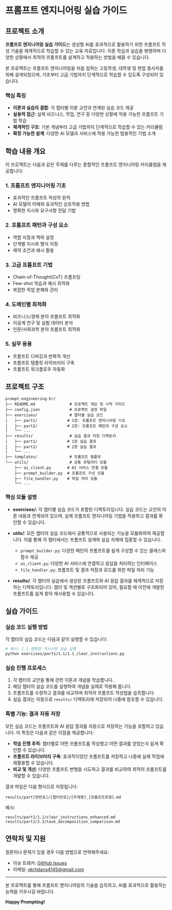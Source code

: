 # 프롬프트 엔지니어링 실습 가이드

## 프로젝트 소개

**프롬프트 엔지니어링 실습 가이드**는 생성형 AI를 효과적으로 활용하기 위한 프롬프트 작성 기술을 체계적으로 학습할 수 있는 교육 자료입니다. 이론 학습과 실습을 병행하며 다양한 상황에서 최적의 프롬프트를 설계하고 적용하는 방법을 배울 수 있습니다.

본 프로젝트는 프롬프트 엔지니어링을 처음 접하는 고등학생, 대학생 및 현업 종사자를 위해 설계되었으며, 기초부터 고급 기법까지 단계적으로 학습할 수 있도록 구성되어 있습니다.

### 핵심 특징

- **이론과 실습의 결합**: 각 챕터별 이론 교안과 연계된 실습 코드 제공
- **실용적 접근**: 실제 비즈니스, 학업, 연구 등 다양한 상황에 적용 가능한 프롬프트 기법 학습
- **체계적인 구조**: 기본 개념부터 고급 기법까지 단계적으로 학습할 수 있는 커리큘럼
- **확장 가능한 설계**: 다양한 AI 모델과 서비스에 적용 가능한 범용적인 기법 소개

## 학습 내용 개요

이 프로젝트는 다음과 같은 주제를 다루는 종합적인 프롬프트 엔지니어링 커리큘럼을 제공합니다:

### 1. 프롬프트 엔지니어링 기초
- 효과적인 프롬프트 작성의 원칙
- AI 모델의 이해와 효과적인 상호작용 방법
- 명확한 지시와 요구사항 전달 기법

### 2. 프롬프트 패턴과 구성 요소
- 역할 지정과 맥락 설정
- 단계별 지시와 형식 지정
- 제약 조건과 예시 활용

### 3. 고급 프롬프트 기법
- Chain-of-Thought(CoT) 프롬프팅
- Few-shot 학습과 예시 최적화
- 복잡한 작업 분해와 관리

### 4. 도메인별 최적화
- 비즈니스/경제 분야 프롬프트 최적화
- 이공계 연구 및 실험 데이터 분석
- 인문/사회과학 분야 프롬프트 최적화

### 5. 실무 응용
- 프롬프트 디버깅과 반복적 개선
- 프롬프트 템플릿 라이브러리 구축
- 프롬프트 워크플로우 자동화

## 프로젝트 구조

```
prompt-engineering-kr/
├── README.md               # 프로젝트 개요 및 시작 가이드
├── config.json             # 프로젝트 설정 파일
├── exercises/              # 챕터별 실습 코드
│   ├── part1/             # 1장: 프롬프트 엔지니어링 기초
│   ├── part2/             # 2장: 프롬프트 패턴과 구성 요소
│   └── ...
├── results/                # 실습 결과 저장 디렉토리
│   ├── part1/             # 1장 실습 결과
│   ├── part2/             # 2장 실습 결과
│   └── ...
├── templates/              # 프롬프트 템플릿
└── utils/                  # 공통 유틸리티 모듈
    ├── ai_client.py       # AI 서비스 연결 모듈
    ├── prompt_builder.py  # 프롬프트 구성 모듈
    ├── file_handler.py    # 파일 처리 모듈
    └── ...
```

### 핵심 모듈 설명

- **exercises/**: 각 챕터별 실습 코드가 포함된 디렉토리입니다. 실습 코드는 교안의 이론 내용과 연계되어 있으며, 실제 프롬프트 엔지니어링 기법을 적용하고 결과를 확인할 수 있습니다.

- **utils/**: 모든 챕터의 실습 코드에서 공통적으로 사용되는 기능을 모듈화하여 제공합니다. 이를 통해 각 챕터에서는 프롬프트 설계와 실습 자체에 집중할 수 있습니다.
  - `prompt_builder.py`: 다양한 패턴의 프롬프트를 쉽게 구성할 수 있는 클래스와 함수 제공
  - `ai_client.py`: 다양한 AI 서비스에 연결하고 응답을 처리하는 인터페이스
  - `file_handler.py`: 프롬프트 및 결과 저장과 로드를 위한 파일 처리 기능

- **results/**: 각 챕터의 실습에서 생성된 프롬프트와 AI 응답 결과를 체계적으로 저장하는 디렉토리입니다. 챕터 및 섹션별로 구조화되어 있어, 필요할 때 이전에 개발한 프롬프트를 쉽게 찾아 재사용할 수 있습니다.

## 실습 가이드

### 실습 코드 실행 방법

각 챕터의 실습 코드는 다음과 같이 실행할 수 있습니다:

```bash
# 예시: 1.1 명확한 지시사항 실습 실행
python exercises/part1/1.1/1.1_clear_instructions.py
```

### 실습 진행 프로세스

1. 각 챕터의 교안을 통해 관련 이론과 개념을 학습합니다.
2. 해당 챕터의 실습 코드를 실행하여 개념을 실제로 적용해 봅니다.
3. 프롬프트를 수정하고 결과를 비교하며 최적의 프롬프트 작성법을 습득합니다.
4. 실습 결과는 자동으로 `results/` 디렉토리에 저장되어 나중에 참조할 수 있습니다.

### 특별 기능: 결과 자동 저장

모든 실습 코드는 프롬프트와 AI 응답 결과를 자동으로 저장하는 기능을 포함하고 있습니다. 이 특징은 다음과 같은 이점을 제공합니다:

- **학습 진행 추적**: 챕터별로 어떤 프롬프트를 작성했고 어떤 결과를 얻었는지 쉽게 확인할 수 있습니다.
- **프롬프트 라이브러리 구축**: 효과적이었던 프롬프트를 저장하고 나중에 실제 작업에 재활용할 수 있습니다.
- **비교 및 개선**: 다양한 프롬프트 변형을 시도하고 결과를 비교하여 최적의 프롬프트를 개발할 수 있습니다.

결과 파일은 다음 형식으로 저장됩니다:
```
results/part[장번호]/[챕터번호]/[주제명]_[프롬프트유형].md
```

예시:
```
results/part1/1.1/clear_instructions_enhanced.md
results/part2/2.3/task_decomposition_comparison.md
```

## 연락처 및 지원

질문이나 문제가 있을 경우 다음 방법으로 연락해주세요:

- 이슈 트래커: [GitHub Issues](https://github.com/yourusername/prompt-engineering-kr/issues)
- 이메일: qkrtjdans4145@gmail.com

---

본 프로젝트를 통해 프롬프트 엔지니어링의 기술을 습득하고, AI를 효과적으로 활용하는 능력을 키우시길 바랍니다.

**Happy Prompting!**
